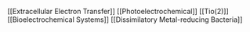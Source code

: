 [[Extracellular Electron Transfer]]
[[Photoelectrochemical]]
[[Tio(2)]]
[[Bioelectrochemical Systems]]
[[Dissimilatory Metal-reducing Bacteria]]
